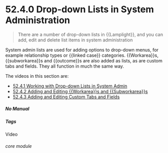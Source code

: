 # 52.4.0 Drop-down Lists in System Administration

> There are a number of drop-down lists in {{Lamplight}}, and you can add, edit and delete list items in system administration 

System admin lists are used for adding options to drop-down menus, for example relationship types or {{linked case}} categories. {{Workarea}}s, {{subworkarea}}s and {{outcome}}s are also added as lists, as are custom tabs and fields. They all function in much the same way. 

The videos in this section are:

- [52.4.1 Working with Drop-down Lists in System Admin](/help/index/p/52.4.1)
- [52.4.2 Adding and Editing {{Workarea}}s and {{Subworkarea}}s](/help/index/p/52.4.2)
- [52.4.3 Adding and Editing Custom Tabs and Fields](/help/index/p/52.3.3)


##### No Manual

##### Tags
Video

###### core module
